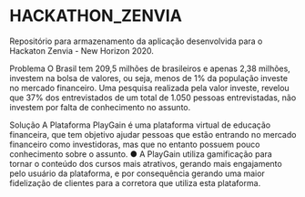 # HACKATHON_ZENVIA
Repositório para armazenamento da aplicação desenvolvida para o Hackaton Zenvia - New Horizon 2020.

Problema
O Brasil tem 209,5 milhões de brasileiros e apenas 2,38 milhões, investem na bolsa de valores, ou seja, menos de 1% da população investe no mercado financeiro.
Uma pesquisa realizada pela valor investe, revelou que 37% dos entrevistados de um total de 1.050 pessoas entrevistadas, não investem por falta de conhecimento no assunto.

Solução
A Plataforma PlayGain é uma plataforma virtual de educação financeira, que tem
objetivo ajudar pessoas que estão entrando no mercado financeiro como
investidoras, mas que no entanto possuem pouco conhecimento sobre o assunto.
● A PlayGain utiliza gamificação para tornar o conteúdo dos cursos mais atrativos,
gerando mais engajamento pelo usuário da plataforma, e por consequência gerando
uma maior fidelização de clientes para a corretora que utiliza esta plataforma.
